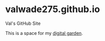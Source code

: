 # valwade275.github.io
Val's GitHub Site

This is a space for my [digital garden](https://maggieappleton.com/garden-history). 